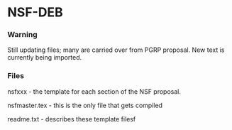 NSF-DEB
====

### Warning
Still updating files; many are carried over from PGRP proposal.  New text is currently being imported.

### Files

nsfxxx - the template for each section of the NSF proposal.

nsfmaster.tex - this is the only file that gets compiled

readme.txt - describes these template filesf



